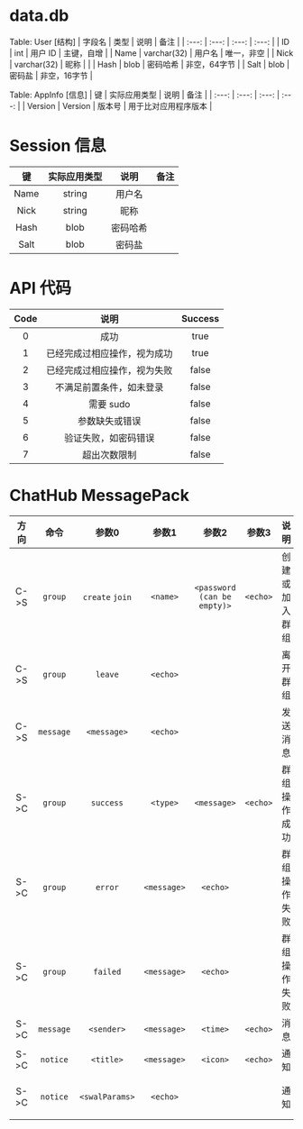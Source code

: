 # data.db
Table: User [结构]
| 字段名 | 类型 | 说明 |	备注 |
| :---: | :---: | :---: | :---: |
| ID | int | 用户 ID | 主键，自增 |
| Name | varchar(32) | 用户名 | 唯一，非空 |
| Nick | varchar(32) | 昵称 |  |
| Hash | blob | 密码哈希 | 非空，64字节 |
| Salt | blob | 密码盐 | 非空，16字节 |

Table: AppInfo [信息]
| 键 | 实际应用类型 | 说明 | 备注 |
| :---: | :---: | :---: | :---: |
| Version | Version | 版本号 | 用于比对应用程序版本 |


# Session 信息
|  键  | 实际应用类型 |  说明  | 备注 |
| :--: | :---------: | :----: | :--: |
| Name |   string    | 用户名 |      |
| Nick |   string    |  昵称  |      |
| Hash |    blob     |密码哈希|      |
| Salt |    blob     | 密码盐 |      |



# API 代码
| Code |            说明            | Success |
| :--: | :------------------------: |:-------:|
|  0   |            成功            |  true   |
|  1   | 已经完成过相应操作，视为成功 |  true   |
|  2   | 已经完成过相应操作，视为失败 |  false  |
|  3   |  不满足前置条件，如未登录   |  false  |
|  4   |          需要 sudo         |  false  |
|  5   |       参数缺失或错误        |  false  |
|  6   |    验证失败，如密码错误     |  false  |
|  7   |        超出次数限制        |  false  |


# ChatHub MessagePack
| 方向 |    命令    |     参数0     |    参数1    |           参数2           |  参数3   |      说明      |         备注         |
| :--: | :-------: | :-----------: | :---------: | :-----------------------: | :------: | :-----------: | :------------------: |
| C->S |  `group`  |`create` `join`|  `<name>`   |`<password (can be empty)>`| `<echo>` | 创建或加入群组 |                      |
| C->S |  `group`  |    `leave`    |  `<echo>`   |                           |          | 离开群组       |                      |
| C->S | `message` |  `<message>`  |  `<echo>`   |                           |          | 发送消息       |                      |
| S->C |  `group`  |   `success`   |  `<type>`   |        `<message>`        | `<echo>` | 群组操作成功   |                      |
| S->C |  `group`  |    `error`    | `<message>` |         `<echo>`          |          | 群组操作失败   | 密码错误              |
| S->C |  `group`  |   `failed`    | `<message>` |         `<echo>`          |          | 群组操作失败   | 已存在、不存在        |
| S->C | `message` |  `<sender>`   | `<message>` |         `<time>`          | `<echo>` | 消息           |                      |
| S->C | `notice`  |   `<title>`   | `<message>` |         `<icon>`          | `<echo>` | 通知           |                      |
| S->C | `notice`  |`<swalParams>` |  `<echo>`   |                           |          | 通知           | 自定义参数           |